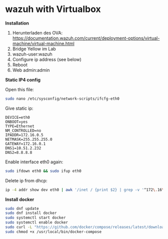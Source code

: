 # wazuh with Virtualbox

**Installation**

1. Herunterladen des OVA: https://documentation.wazuh.com/current/deployment-options/virtual-machine/virtual-machine.html
2. Bridge Yellow im Lab
3. wazuh-user:wazuh
4. Configure ip address (see below)
5. Reboot
6. Web admin:admin

**Static IP4 config**

Open this file:

```bash
sudo nano /etc/sysconfig/network-scripts/ifcfg-eth0
```

Give static ip: 

```
DEVICE=eth0
ONBOOT=yes
TYPE=Ethernet
NM_CONTROLLED=no
IPADDR=172.16.0.5
NETMASK=255.255.255.0
GATEWAY=172.16.0.1
DNS1=10.51.2.232
DNS2=8.8.8.8
```

Enable interface eth0 again:

```bash
sudo ifdown eth0 && sudo ifup eth0
```

Delete ip from dhcp:

```bash
ip -4 addr show dev eth0 | awk '/inet / {print $2} | grep -v '^172\.16\.0\.5' | xargs -n 1 sudo ip addr del $1 dev eth0
```

**Install docker**

```bash
sudo dnf update
sudo dnf install docker
sudo systemctl start docker
sudo systemctl enable docker
sudo curl -L "https://github.com/docker/compose/releases/latest/download/docker-compose-$(uname -s)-$(uname -m)" -o /usr/local/bin/docker-compose
sudo chmod +x /usr/local/bin/docker-compose
```